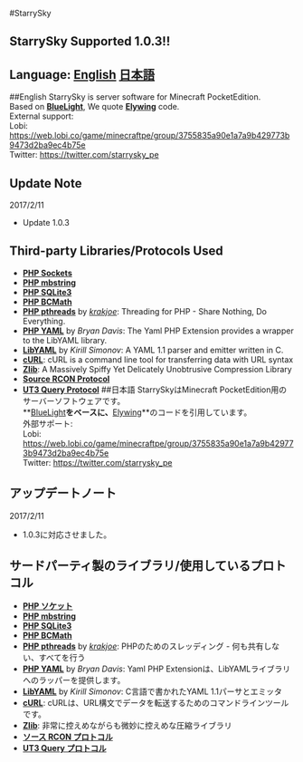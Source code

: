 ﻿#StarrySky
## StarrySky Supported 1.0.3!!
## Language: [English](#ENG) [日本語](#JPN)
##English
<a name="ENG"></a>
StarrySky is server software for Minecraft PocketEdition. <br>
Based on **[BlueLight](https://github.com/BlueLightJapan/BlueLight)**, We quote **[Elywing](https://github.com/H4PM/Elywing)** code.<br>
External support: <br>
Lobi: https://web.lobi.co/game/minecraftpe/group/3755835a90e1a7a9b429773b9473d2ba9ec4b75e <br>
Twitter: https://twitter.com/starrysky_pe <br>

## Update Note

2017/2/11

- Update 1.0.3

## Third-party Libraries/Protocols Used
* __[PHP Sockets](http://php.net/manual/en/book.sockets.php)__
* __[PHP mbstring](http://php.net/manual/en/book.mbstring.php)__
* __[PHP SQLite3](http://php.net/manual/en/book.sqlite3.php)__
* __[PHP BCMath](http://php.net/manual/en/book.bc.php)__
* __[PHP pthreads](http://pthreads.org/)__ by _[krakjoe](https://github.com/krakjoe)_: Threading for PHP - Share Nothing, Do Everything.
* __[PHP YAML](https://code.google.com/p/php-yaml/)__ by _Bryan Davis_: The Yaml PHP Extension provides a wrapper to the LibYAML library.
* __[LibYAML](http://pyyaml.org/wiki/LibYAML)__ by _Kirill Simonov_:  A YAML 1.1 parser and emitter written in C.
* __[cURL](http://curl.haxx.se/)__: cURL is a command line tool for transferring data with URL syntax
* __[Zlib](http://www.zlib.net/)__:  A Massively Spiffy Yet Delicately Unobtrusive Compression Library
* __[Source RCON Protocol](https://developer.valvesoftware.com/wiki/Source_RCON_Protocol)__
* __[UT3 Query Protocol](http://wiki.unrealadmin.org/UT3_query_protocol)__
##日本語
<a name="JPN"></a>
StarrySkyはMinecraft PocketEdition用のサーバーソフトウェアです。<br>
**[BlueLight](https://github.com/BlueLightJapan/BlueLight)**をベースに、**[Elywing](https://github.com/H4PM/Elywing)**のコードを引用しています。<br>
外部サポート:<br>
Lobi: https://web.lobi.co/game/minecraftpe/group/3755835a90e1a7a9b429773b9473d2ba9ec4b75e<br>
Twitter: https://twitter.com/starrysky_pe<br>

## アップデートノート

2017/2/11

- 1.0.3に対応させました。

## サードパーティ製のライブラリ/使用しているプロトコル
* __[PHP ソケット](http://php.net/manual/en/book.sockets.php)__
* __[PHP mbstring](http://php.net/manual/en/book.mbstring.php)__
* __[PHP SQLite3](http://php.net/manual/en/book.sqlite3.php)__
* __[PHP BCMath](http://php.net/manual/en/book.bc.php)__
* __[PHP pthreads](http://pthreads.org/)__ by _[krakjoe](https://github.com/krakjoe)_: PHPのためのスレッディング - 何も共有しない、すべてを行う
* __[PHP YAML](https://code.google.com/p/php-yaml/)__ by _Bryan Davis_: Yaml PHP Extensionは、LibYAMLライブラリへのラッパーを提供します。
* __[LibYAML](http://pyyaml.org/wiki/LibYAML)__ by _Kirill Simonov_: C言語で書かれたYAML 1.1パーサとエミッタ
* __[cURL](http://curl.haxx.se/)__: cURLは、URL構文でデータを転送するためのコマンドラインツールです。
* __[Zlib](http://www.zlib.net/)__: 非常に控えめながらも微妙に控えめな圧縮ライブラリ
* __[ソース RCON プロトコル](https://developer.valvesoftware.com/wiki/Source_RCON_Protocol)__
* __[UT3 Query プロトコル](http://wiki.unrealadmin.org/UT3_query_protocol)__